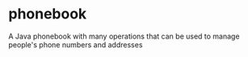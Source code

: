 # phonebook
A Java phonebook with many operations that can be used to manage people's phone numbers and addresses
